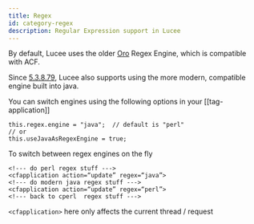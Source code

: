```yaml
---
title: Regex
id: category-regex
description: Regular Expression support in Lucee
---
```


By default, Lucee uses the older [Oro](https://jakarta.apache.org/oro/demo.html) Regex Engine, which is compatible with ACF.

Since [5.3.8.79](https://luceeserver.atlassian.net/browse/LDEV-2892), Lucee also supports using the more modern, compatible engine built into java.

You can switch engines using the following options in your [[tag-application]]

```
this.regex.engine = "java";  // default is "perl"
// or 
this.useJavaAsRegexEngine = true;
```

To switch between regex engines on the fly

```
<!--- do perl regex stuff --->
<cfapplication action=“update” regex=“java”>
<!--- do modern java regex stuff --->
<cfapplication action=“update” regex=“perl”>
<!--- back to cperl  regex stuff --->
```

`<cfapplication>` here only affects the current thread / request

